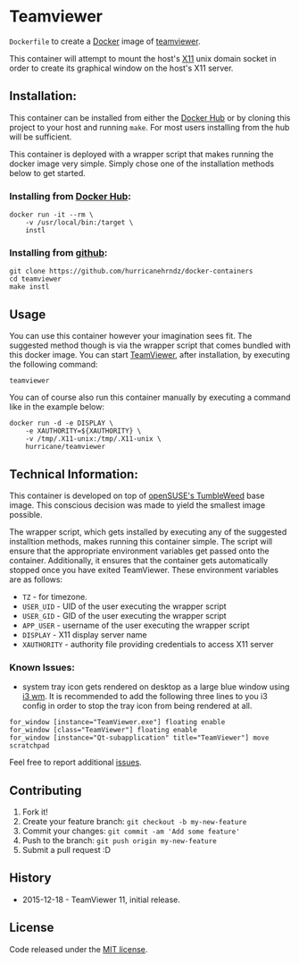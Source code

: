 # Teamviewer

`Dockerfile` to create a [Docker](https://www.docker.com/) image of
[teamviewer](http://teamviewer.com).

This container will attempt to mount the host's [X11](http://www.x.org) unix
domain socket in order to create its graphical window on the host's X11 server.

## Installation:
This container can be installed from either the [Docker
Hub](http://hub.docker.com/hurricane/teamviewer) or by cloning this project to your host and running
`make`. For most users installing from the hub will be sufficient.

This container is deployed with a wrapper script that makes running the docker
image very simple. Simply chose one of the installation methods below to get
started.

### Installing from [Docker Hub](http://hub.docker.com/hurricane/teamviewer):
```
docker run -it --rm \
    -v /usr/local/bin:/target \
    instl
```

### Installing from [github](http://github.com/hurricanehrndz/docker-containers):
```
git clone https://github.com/hurricanehrndz/docker-containers
cd teamviewer
make instl
```

## Usage
You can use this container however your imagination sees fit. The suggested
method though is via the wrapper script that comes bundled with this docker
image. You can start [TeamViewer](http://teamviewer.com), after installation,
by executing the following command:
```
teamviewer
```
You can of course also run this container manually by executing a command like in
the example below:
```
docker run -d -e DISPLAY \
    -e XAUTHORITY=${XAUTHORITY} \
    -v /tmp/.X11-unix:/tmp/.X11-unix \
    hurricane/teamviewer
```

## Technical Information:
This container is developed on top of [openSUSE's
TumbleWeed](http://hub.docker.com/_/opensuse) base image. This
conscious decision was made to yield the smallest image possible.

The wrapper script, which gets installed by executing any of the suggested
installtion methods, makes running this container simple. The script will ensure
that the appropriate environment variables get passed onto the container.
Additionally, it ensures that the container gets automatically stopped once you
have exited TeamViewer. These environment variables are as follows:
* `TZ`         - for timezone.
* `USER_UID`   - UID of the user executing the wrapper script
* `USER_GID`   - GID of the user executing the wrapper script
* `APP_USER`   - username of the user executing the wrapper script
* `DISPLAY`    - X11 display server name
* `XAUTHORITY` - authority file providing credentials to access X11 server

### Known Issues:
* system tray icon gets rendered on desktop as a large blue window  using  [i3 wm](https://i3wm.org).
  It is recommended to add the following three lines to you i3 config in order to
  stop the tray icon from being rendered at all.
```
for_window [instance="TeamViewer.exe"] floating enable
for_window [class="TeamViewer"] floating enable
for_window [instance="Qt-subapplication" title="TeamViewer"] move scratchpad
```
Feel free to report additional [issues](../../../issues/new).

## Contributing

1. Fork it!
2. Create your feature branch: `git checkout -b my-new-feature`
3. Commit your changes: `git commit -am 'Add some feature'`
4. Push to the branch: `git push origin my-new-feature`
5. Submit a pull request :D

## History
* 2015-12-18 - TeamViewer 11, initial release.

## License
Code released under the [MIT license](./LICENSE).
